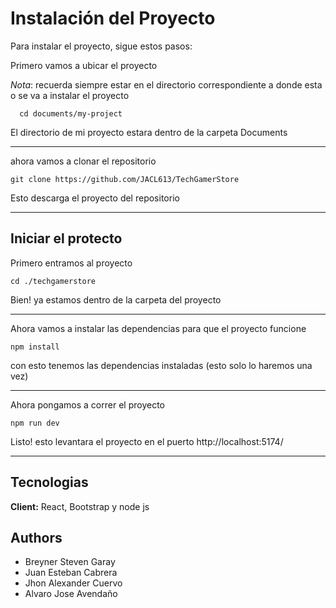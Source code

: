 
# Instalación del Proyecto

Para instalar el proyecto, sigue estos pasos:

Primero vamos a ubicar el proyecto


 _Nota_: recuerda siempre estar en el directorio correspondiente a donde esta o se va a instalar el proyecto


```
  cd documents/my-project
```
El directorio de mi proyecto estara dentro de la carpeta Documents

---

ahora vamos a clonar el repositorio

```
git clone https://github.com/JACL613/TechGamerStore
```
Esto descarga el proyecto del repositorio

---
## Iniciar el protecto

Primero entramos al proyecto 

```
cd ./techgamerstore
```
Bien! ya estamos dentro de la carpeta del proyecto

---

Ahora vamos a instalar las dependencias para que el proyecto funcione

```
npm install
```
con esto tenemos las dependencias instaladas (esto solo lo haremos una vez)

---

Ahora pongamos a correr el proyecto 

```
npm run dev
```

Listo! esto levantara el proyecto en el puerto http://localhost:5174/

---

## Tecnologias

**Client:** React, Bootstrap y node js



## Authors

- Breyner Steven Garay
- Juan Esteban Cabrera
- Jhon Alexander Cuervo
- Alvaro Jose Avendaño 



